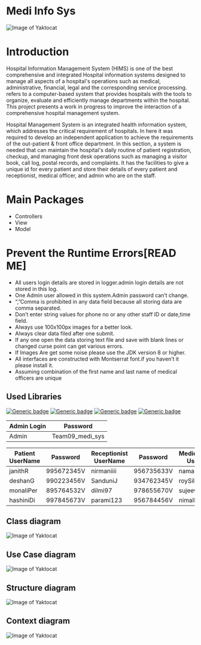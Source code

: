 # Medi Info Sys
![Image of Yaktocat](https://bit.ly/3mQRnq1)
# Introduction
Hospital Information Management System (HIMS) is one of the best comprehensive and integrated Hospital information systems designed to manage all aspects of a hospital's operations such as medical, administrative, financial, legal and the corresponding service processing.  refers to a computer-based system that provides hospitals with the tools to organize, evaluate and efficiently manage departments within the hospital. This project presents a work in progress to improve the interaction of a comprehensive hospital management system. 

Hospital Management System is an integrated health information system, which addresses the critical requirement of hospitals.  In here it was required to develop an independent application to achieve the requirements of the out-patient & front office department. In this section, a system is needed that can maintain the hospital's daily routine of patient registration, checkup, and managing front desk operations such as managing a visitor book, call log, postal records, and complaints. It has the facilities to give a unique id for every patient and store their details of every patient and receptionist, medical officer, and admin who are on the staff.


# Main Packages
 - Controllers
 - View
 - Model


# Prevent the Runtime Errors[READ ME]
- All users login details are stored in logger.admin login details are not stored in this log. 
- One Admin user allowed in this system.Admin password can’t change.
- “,”Comma is prohibited in any data field because all storing data are comma separated.
- Don’t enter string values for phone no or any other staff ID or date,time field.
- Always use 100x100px images for a better look.
- Always clear data filed after one submit.
- If any one open the data storing text file and save with blank lines or changed curse point can get various errors.
- If Images Are get some noise please use the JDK version 8 or higher.
- All interfaces are constructed with Montserrat font.if you haven’t it please install it.
- Assuming combination of the first name and last name of medical officers are unique

## Used Libraries

[![Generic badge](https://img.shields.io/badge/KControls-K33ptoo-<COLOR>.svg)](https://github.com/k33ptoo/KControls) [![Generic badge](https://img.shields.io/badge/FlatLaf-DevCharly-<COLOR>.svg)](https://github.com/JFormDesigner/FlatLaf) [![Generic badge](https://img.shields.io/badge/Json_Simple-fangyidong-<COLOR>.svg)](https://github.com/fangyidong/json-simple)
[![Generic badge](https://img.shields.io/badge/itextpdf-Snipx-<COLOR>.svg)](https://github.com/itext/itextpdf)

|  Admin Login |  Password     |
|--------------|---------------|
|Admin         |Team09_medi_sys|
                                                                                       
|Patient UserName|Password                       |Receptionist UserName        |Password          |MedicalOfficers UserName  |Password             |  
|----------------|-------------------------------|----------------|-------------------------------|----------------|-------------------------------|
|janithR         |995672345V                     |nirmaniiii      |956735633V                     |namalDiaz       |600230707V                     |
|deshanG         |990223456V                     |SanduniJ        |934762345V                     |roySilva        |657897654V                     |
|monaliPer       |895764532V                     |dilmi97         |978655670V                     |sujeewaR        |708667545V                     |
|hashiniDi       |997845673V                     |parami123       |956784456V                     |nimalR          |657845634V                     |

## Class diagram
![Image of Yaktocat](https://i.ibb.co/ZNRCjKJ/Class-diagram-HMS.png)
## Use Case diagram
![Image of Yaktocat](https://i.ibb.co/ssQnNbZ/Untitled-Document-1-2.png)
## Structure diagram
![Image of Yaktocat](https://i.ibb.co/N1fhgdq/diagram.png)
## Context diagram
![Image of Yaktocat](https://i.ibb.co/fxYzLVc/Contex-diagram-HIMS-1.jpg)


